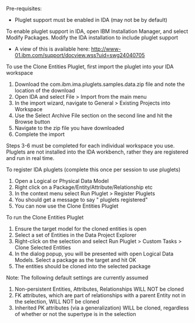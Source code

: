 Pre-requisites:
- Pluglet support must be enabled in IDA (may not be by default)

To enable pluglet support in IDA, open IBM Installation Manager, and select Modify Packages. Modify the IDA installation to include pluglet support
- A view of this is available here: http://www-01.ibm.com/support/docview.wss?uid=swg24040705

To use the Clone Entities Pluglet, first import the pluglet into your IDA workspace
1. Download the com.ibm.ima.pluglets.samples.data.zip file and note the location of the download
2. Open IDA and select File > Import from the main menu
3. In the import wizard, navigate to General > Existing Projects into Workspace
4. Use the Select Archive File section on the second line and hit the Browse button
5. Navigate to the zip file you have downloaded
6. Complete the import

Steps 3-6 must be completed for each individual workspace you use. Pluglets are not installed into the IDA workbench, rather they are registered and run in real time.

To register IDA pluglets (complete this once per session to use pluglets)
1. Open a Logical or Physical Data Model
2. Right click on a Package/Entity/Attribute/Relationship etc
3. In the context menu select Run Pluglet > Register Pluglets
4. You should get a message to say "<n> pluglets registered"
5. You can now use the Clone Entities Pluglet

To run the Clone Entities Pluglet
1. Ensure the target model for the cloned entities is open
2. Select a set of Entities in the Data Project Explorer
3. Right-click on the selection and select Run Pluglet > Custom Tasks > Clone Selected Entities
4. In the dialog popup, you will be presented with open Logical Data Models. Select a package as the target and hit OK
5. The entities should be cloned into the selected package

Note: The following default settings are currently assumed
1. Non-persistent Entities, Attributes, Relationships WILL NOT be cloned
2. FK attributes, which are part of relationships with a parent Entity not in the selection, WILL NOT be cloned
3. Inherited PK attributes (via a generalization) WILL be cloned, regardless of whether or not the supertype is in the selection
